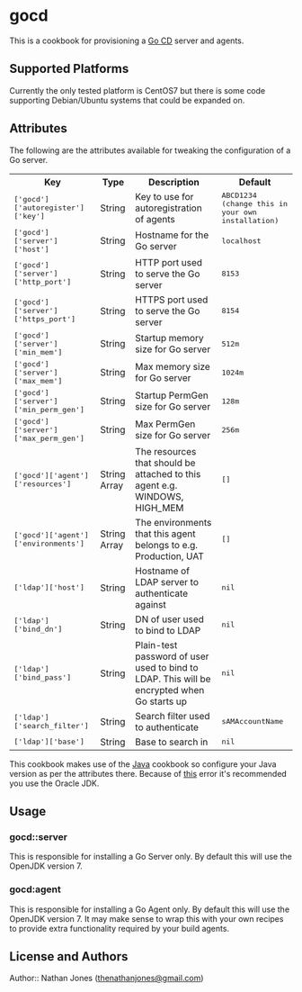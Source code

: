 # gocd

This is a cookbook for provisioning a [Go CD](www.go.cd) server and agents.

## Supported Platforms

Currently the only tested platform is CentOS7 but there is some code supporting Debian/Ubuntu systems that could be expanded on.

## Attributes

The following are the attributes available for tweaking the configuration of a Go server.

<table>
  <tr>
    <th>Key</th>
    <th>Type</th>
    <th>Description</th>
    <th>Default</th>
  </tr>
  <tr>
    <td><tt>['gocd']['autoregister']['key']</tt></td>
    <td>String</td>
    <td>Key to use for autoregistration of agents</td>
    <td><tt>ABCD1234 (change this in your own installation)</tt></td>
  </tr>
  <tr>
    <td><tt>['gocd']['server']['host']</tt></td>
    <td>String</td>
    <td>Hostname for the Go server</td>
    <td><tt>localhost</tt></td>
  </tr>
  <tr>
    <td><tt>['gocd']['server']['http_port']</tt></td>
    <td>String</td>
    <td>HTTP port used to serve the Go server</td>
    <td><tt>8153</tt></td>
  </tr>
  <tr>
    <td><tt>['gocd']['server']['https_port']</tt></td>
    <td>String</td>
    <td>HTTPS port used to serve the Go server</td>
    <td><tt>8154</tt></td>
  </tr>
  <tr>
    <td><tt>['gocd']['server']['min_mem']</tt></td>
    <td>String</td>
    <td>Startup memory size for Go server</td>
    <td><tt>512m</tt></td>
  </tr>
  <tr>
    <td><tt>['gocd']['server']['max_mem']</tt></td>
    <td>String</td>
    <td>Max memory size for Go server</td>
    <td><tt>1024m</tt></td>
  </tr>
  <tr>
    <td><tt>['gocd']['server']['min_perm_gen']</tt></td>
    <td>String</td>
    <td>Startup PermGen size for Go server</td>
    <td><tt>128m</tt></td>
  </tr>
  <tr>
    <td><tt>['gocd']['server']['max_perm_gen']</tt></td>
    <td>String</td>
    <td>Max PermGen size for Go server</td>
    <td><tt>256m</tt></td>
  </tr>
  <tr>
    <td><tt>['gocd']['agent']['resources']</tt></td>
    <td>String Array</td>
    <td>The resources that should be attached to this agent e.g. WINDOWS, HIGH_MEM</td>
    <td><tt>[]</tt></td>
  </tr>
  <tr>
    <td><tt>['gocd']['agent']['environments']</tt></td>
    <td>String Array</td>
    <td>The environments that this agent belongs to e.g. Production, UAT</td>
    <td><tt>[]</tt></td>
  </tr>
  <tr>
  </tr>
    <td><tt>['ldap']['host']</tt></td>
    <td>String</td>
    <td>Hostname of LDAP server to authenticate against</td>
    <td><tt>nil</tt></td>
  </tr>
  </tr>
    <td><tt>['ldap']['bind_dn']</tt></td>
    <td>String</td>
    <td>DN of user used to bind to LDAP</td>
    <td><tt>nil</tt></td>
  </tr>
  </tr>
    <td><tt>['ldap']['bind_pass']</tt></td>
    <td>String</td>
    <td>Plain-test password of user used to bind to LDAP. This will be encrypted when Go starts up</td>
    <td><tt>nil</tt></td>
  </tr>
  </tr>
    <td><tt>['ldap']['search_filter']</tt></td>
    <td>String</td>
    <td>Search filter used to authenticate</td>
    <td><tt>sAMAccountName</tt></td>
  </tr>
   </tr>
    <td><tt>['ldap']['base']</tt></td>
    <td>String</td>
    <td>Base to search in</td>
    <td><tt>nil</tt></td>
  </tr>
</table>

This cookbook makes use of the [Java](https://supermarket.chef.io/cookbooks/java/versions/1.31.0) cookbook so configure your Java version as per the attributes there. Because of [this](http://www.go.cd/2014/11/14/Go_14_3_issue_with_uploading_compressed_artifacts.html) error it's recommended you use the Oracle JDK.

## Usage

### gocd::server
This is responsible for installing a Go Server only. By default this will use the OpenJDK version 7.

### gocd:agent
This is responsible for installing a Go Agent only. By default this will use the OpenJDK version 7. It may make sense to wrap this with your own recipes to provide extra functionality required by your build agents.

## License and Authors

Author:: Nathan Jones (thenathanjones@gmail.com)
